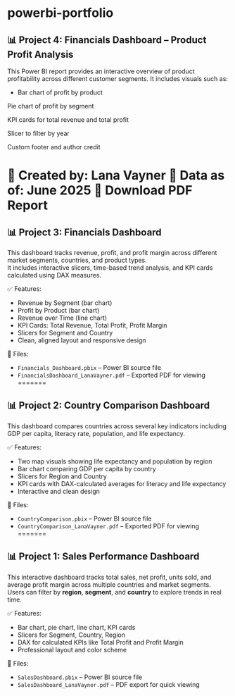 # powerbi-portfolio

## 📊 Project 4: Financials Dashboard – Product Profit Analysis
This Power BI report provides an interactive overview of product profitability across different customer segments.
It includes visuals such as:
- Bar chart of profit by product

Pie chart of profit by segment

KPI cards for total revenue and total profit

Slicer to filter by year

Custom footer and author credit

📌 Created by: Lana Vayner
📅 Data as of: June 2025
📄 Download PDF Report
=======
## 📊 Project 3: Financials Dashboard

This dashboard tracks revenue, profit, and profit margin across different market segments, countries, and product types.  
It includes interactive slicers, time-based trend analysis, and KPI cards calculated using DAX measures.

✅ Features:
- Revenue by Segment (bar chart)
- Profit by Product (bar chart)
- Revenue over Time (line chart)
- KPI Cards: Total Revenue, Total Profit, Profit Margin
- Slicers for Segment and Country
- Clean, aligned layout and responsive design

📁 Files:
- `Financials_Dashboard.pbix` – Power BI source file
- `FinancialsDashboard_LanaVayner.pdf` – Exported PDF for viewing
=======
## 📊 Project 2: Country Comparison Dashboard

This dashboard compares countries across several key indicators including GDP per capita, literacy rate, population, and life expectancy.

✅ Features:
- Two map visuals showing life expectancy and population by region
- Bar chart comparing GDP per capita by country
- Slicers for Region and Country
- KPI cards with DAX-calculated averages for literacy and life expectancy
- Interactive and clean design

📁 Files:
- `CountryComparison.pbix` – Power BI source file  
- `CountryComparison_LanaVayner.pdf` – Exported PDF for viewing
=======

## 📊 Project 1: Sales Performance Dashboard

This interactive dashboard tracks total sales, net profit, units sold, and average profit margin across multiple countries and market segments.  
Users can filter by **region**, **segment**, and **country** to explore trends in real time.

✅ Features:
- Bar chart, pie chart, line chart, KPI cards
- Slicers for Segment, Country, Region
- DAX for calculated KPIs like Total Profit and Profit Margin
- Professional layout and color scheme

📁 Files:
- `SalesDashboard.pbix` – Power BI source file
- `SalesDashboard_LanaVayner.pdf` – PDF export for quick viewing


